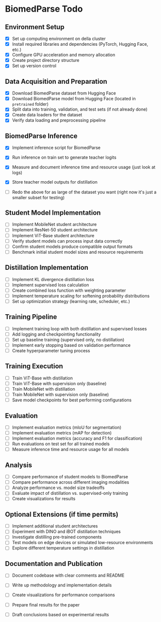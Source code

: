 # BiomedParse Todo

## Environment Setup

- [x] Set up computing environment on della cluster
- [x] Install required libraries and dependencies (PyTorch, Hugging Face, etc.)
- [x] Configure GPU acceleration and memory allocation
- [x] Create project directory structure
- [x] Set up version control

## Data Acquisition and Preparation

- [x] Download BiomedParse dataset from Hugging Face
- [x] Download BiomedParse model from Hugging Face (located in `pretrained` folder)
- [x] Split data into training, validation, and test sets (if not already done)
- [x] Create data loaders for the dataset
- [x] Verify data loading and preprocessing pipeline

## BiomedParse Inference

- [x] Implement inference script for BiomedParse
- [x] Run inference on train set to generate teacher logits
- [x] Measure and document inference time and resource usage (just look at logs)
- [x] Store teacher model outputs for distillation

- [ ] Redo the above for as large of the dataset you want (right now it's just a smaller subset for testing)

## Student Model Implementation

- [ ] Implement MobileNet student architecture
- [ ] Implement ResNet-50 student architecture
- [ ] Implement ViT-Base student architecture
- [ ] Verify student models can process input data correctly
- [ ] Confirm student models produce compatible output formats
- [ ] Benchmark initial student model sizes and resource requirements

## Distillation Implementation

- [ ] Implement KL divergence distillation loss
- [ ] Implement supervised loss calculation
- [ ] Create combined loss function with weighting parameter
- [ ] Implement temperature scaling for softening probability distributions
- [ ] Set up optimization strategy (learning rate, scheduler, etc.)

## Training Pipeline

- [ ] Implement training loop with both distillation and supervised losses
- [ ] Add logging and checkpointing functionality
- [ ] Set up baseline training (supervised only, no distillation)
- [ ] Implement early stopping based on validation performance
- [ ] Create hyperparameter tuning process

## Training Execution

- [ ] Train ViT-Base with distillation
- [ ] Train ViT-Base with supervision only (baseline)
- [ ] Train MobileNet with distillation
- [ ] Train MobileNet with supervision only (baseline)
- [ ] Save model checkpoints for best performing configurations

## Evaluation

- [ ] Implement evaluation metrics (mIoU for segmentation)
- [ ] Implement evaluation metrics (mAP for detection)
- [ ] Implement evaluation metrics (accuracy and F1 for classification)
- [ ] Run evaluations on test set for all trained models
- [ ] Measure inference time and resource usage for all models

## Analysis

- [ ] Compare performance of student models to BiomedParse
- [ ] Compare performance across different imaging modalities
- [ ] Analyze performance vs. model size tradeoffs
- [ ] Evaluate impact of distillation vs. supervised-only training
- [ ] Create visualizations for results

## Optional Extensions (if time permits)

- [ ] Implement additional student architectures
- [ ] Experiment with DINO and iBOT distillation techniques
- [ ] Investigate distilling pre-trained components
- [ ] Test models on edge devices or simulated low-resource environments
- [ ] Explore different temperature settings in distillation

## Documentation and Publication

- [ ] Document codebase with clear comments and README
- [ ] Write up methodology and implementation details
- [ ] Create visualizations for performance comparisons
- [ ] Prepare final results for the paper
- [ ] Draft conclusions based on experimental results

